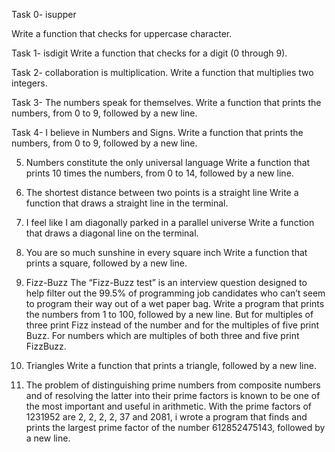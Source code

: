 Task 0- isupper

Write a function that checks for uppercase character.

Task 1- isdigit
Write a function that checks for a digit (0 through 9).


Task 2- collaboration is multiplication.
Write a function that multiplies two integers.


Task 3- The numbers speak for themselves.
Write a function that prints the numbers, from 0 to 9, followed by a new line.

Task 4- I believe in Numbers and Signs.
Write a function that prints the numbers, from 0 to 9, followed by a new line.

5. Numbers constitute the only universal language
Write a function that prints 10 times the numbers, from 0 to 14, followed by a new line.

6. The shortest distance between two points is a straight line
Write a function that draws a straight line in the terminal.

7. I feel like I am diagonally parked in a parallel universe
Write a function that draws a diagonal line on the terminal.

8. You are so much sunshine in every square inch
Write a function that prints a square, followed by a new line.

9. Fizz-Buzz
The “Fizz-Buzz test” is an interview question designed to help filter out the 99.5% of programming job candidates who can’t seem to program their way out of a wet paper bag.
Write a program that prints the numbers from 1 to 100, followed by a new line. But for multiples of three print Fizz instead of the number and for the multiples of five print Buzz. For numbers which are multiples of both three and five print FizzBuzz.

10. Triangles
Write a function that prints a triangle, followed by a new line.

11. The problem of distinguishing prime numbers from composite numbers and of resolving the latter into their prime factors is known to be one of the most important and useful in arithmetic. With the prime factors of 1231952 are 2, 2, 2, 2, 37 and 2081, i wrote  a program that finds and prints the largest prime factor of the number 612852475143, followed by a new line.


